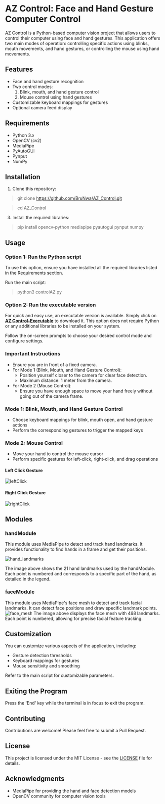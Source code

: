 # AZ Control: Face and Hand Gesture Computer Control

AZ Control is a Python-based computer vision project that allows users to control their computer using face and hand gestures. This application offers two main modes of operation: controlling specific actions using blinks, mouth movements, and hand gestures, or controlling the mouse using hand movements.

## Features

- Face and hand gesture recognition
- Two control modes:
  1. Blink, mouth, and hand gesture control
  2. Mouse control using hand gestures
- Customizable keyboard mappings for gestures
- Optional camera feed display

## Requirements

- Python 3.x
- OpenCV (cv2)
- MediaPipe
- PyAutoGUI
- Pynput
- NumPy

## Installation

1. Clone this repository:
> git clone https://github.com/BruNwa/AZ_Control.git

> cd AZ_Control

3. Install the required libraries:
> pip install opencv-python mediapipe pyautogui pynput numpy

## Usage

### Option 1: Run the Python script

To use this option, ensure you have installed all the required libraries listed in the Requirements section.

Run the main script:
> python3 controlAZ.py

### Option 2: Run the executable version

For quick and easy use, an executable version is available. Simply click on <a href="https://drive.google.com/drive/folders/1ztA_Wa3PFQ_II1XcXvuw4jvumBHwCRJL?usp=sharing" target="_blank"> <b>AZ Control-Executable</b></a> to download it. This option does not require Python or any additional libraries to be installed on your system.

Follow the on-screen prompts to choose your desired control mode and configure settings.

### Important Instructions

- Ensure you are in front of a fixed camera.
- For Mode 1 (Blink, Mouth, and Hand Gesture Control):
  - Position yourself closer to the camera for clear face detection.
  - Maximum distance: 1 meter from the camera.
- For Mode 2 (Mouse Control):
  - Ensure you have enough space to move your hand freely without going out of the camera frame.

### Mode 1: Blink, Mouth, and Hand Gesture Control

- Choose keyboard mappings for blink, mouth open, and hand gesture actions
- Perform the corresponding gestures to trigger the mapped keys

### Mode 2: Mouse Control

- Move your hand to control the mouse cursor
- Perform specific gestures for left-click, right-click, and drag operations

#### Left Click Gesture
![leftClick](https://github.com/user-attachments/assets/9a92df80-4758-41b1-a1f4-133f1493775c)
#### Right Click Gesture
![rightClick](https://github.com/user-attachments/assets/f08a28ff-97f5-47ce-bc9d-6471da8783a2)

## Modules

### handModule


This module uses MediaPipe to detect and track hand landmarks. It provides functionality to find hands in a frame and get their positions.

![hand_landmarks](https://github.com/user-attachments/assets/43d0a973-afd3-461a-bd9b-0cf261cf85f8)

The image above shows the 21 hand landmarks used by the handModule. Each point is numbered and corresponds to a specific part of the hand, as detailed in the legend.

### faceModule

This module uses MediaPipe's face mesh to detect and track facial landmarks. It can detect face positions and draw specific landmark points.
![face_mesh](https://github.com/user-attachments/assets/2799a40a-0151-43dd-babd-ad83a81f3a25)
The image above displays the face mesh with 468 landmarks. Each point is numbered, allowing for precise facial feature tracking.

## Customization

You can customize various aspects of the application, including:

- Gesture detection thresholds
- Keyboard mappings for gestures
- Mouse sensitivity and smoothing

Refer to the main script for customizable parameters.

## Exiting the Program

Press the 'End' key while the terminal is in focus to exit the program.

## Contributing

Contributions are welcome! Please feel free to submit a Pull Request.

## License

This project is licensed under the MIT License - see the [LICENSE](LICENSE) file for details.

## Acknowledgments

- MediaPipe for providing the hand and face detection models
- OpenCV community for computer vision tools
